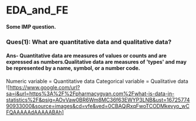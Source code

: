# EDA_and_FE
#### Some IMP question.
### Ques(1): What are quantitative data and qualitative data?
#### Ans- Quantitative data are measures of values or counts and are expressed as numbers.Qualitative data are measures of 'types' and may be represented by a name, symbol, or a number code.
Numeric variable = Quantitative data
Categorical variable = Qualitative data    ![https://www.google.com/url?sa=i&url=https%3A%2F%2Fpharmacygyan.com%2Fwhat-is-data-in-statistics%2F&psig=AOvVaw0BR6Wm8MC36f63EWYP3LNB&ust=1672577490933000&source=images&cd=vfe&ved=0CBAQjRxqFwoTCODMkevyo_wCFQAAAAAdAAAAABAh]
